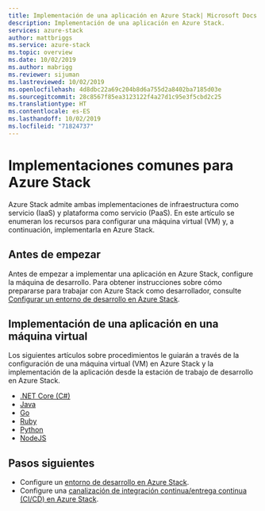 ```yaml
---
title: Implementación de una aplicación en Azure Stack| Microsoft Docs
description: Implementación de una aplicación en Azure Stack.
services: azure-stack
author: mattbriggs
ms.service: azure-stack
ms.topic: overview
ms.date: 10/02/2019
ms.author: mabrigg
ms.reviewer: sijuman
ms.lastreviewed: 10/02/2019
ms.openlocfilehash: 4d8dbc22a69c204b8d6a755d2a8402ba7185d03e
ms.sourcegitcommit: 28c8567f85ea3123122f4a27d1c95e3f5cbd2c25
ms.translationtype: HT
ms.contentlocale: es-ES
ms.lasthandoff: 10/02/2019
ms.locfileid: "71824737"
---
```

# <a name="common-deployments-for-azure-stack"></a>Implementaciones comunes para Azure Stack

Azure Stack admite ambas implementaciones de infraestructura como servicio (IaaS) y plataforma como servicio (PaaS). En este artículo se enumeran los recursos para configurar una máquina virtual (VM) y, a continuación, implementarla en Azure Stack.

## <a name="before-you-begin"></a>Antes de empezar

Antes de empezar a implementar una aplicación en Azure Stack, configure la máquina de desarrollo. Para obtener instrucciones sobre cómo prepararse para trabajar con Azure Stack como desarrollador, consulte [Configurar un entorno de desarrollo en Azure Stack](azure-stack-dev-start.md).

## <a name="deploy-an-app-to-a-vm"></a>Implementación de una aplicación en una máquina virtual

Los siguientes artículos sobre procedimientos le guiarán a través de la configuración de una máquina virtual (VM) en Azure Stack y la implementación de la aplicación desde la estación de trabajo de desarrollo en Azure Stack.

- [.NET Core (C#)](azure-stack-dev-start-howto-vm-dotnet.md)
- [Java](azure-stack-dev-start-howto-vm-java.md)
- [Go](azure-stack-dev-start-howto-vm-go.md)
- [Ruby](azure-stack-dev-start-howto-vm-ruby.md)
- [Python](azure-stack-dev-start-howto-vm-python.md)
- [NodeJS](azure-stack-dev-start-howto-vm-nodejs.md)

## <a name="next-steps"></a>Pasos siguientes

- Configure un [entorno de desarrollo en Azure Stack](azure-stack-dev-start.md).
- Configure una [canalización de integración continua/entrega continua (CI/CD) en Azure Stack](azure-stack-solution-pipeline.md).

